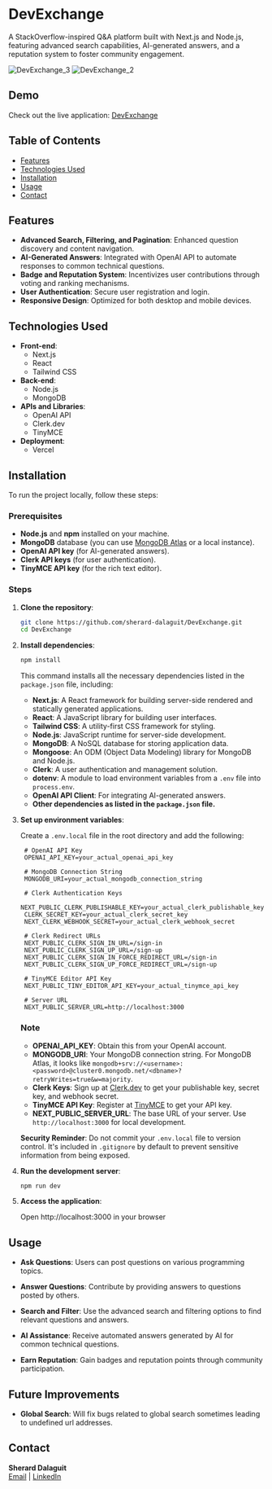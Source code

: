 # DevExchange

A StackOverflow-inspired Q&A platform built with Next.js and Node.js, featuring advanced search capabilities, AI-generated answers, and a reputation system to foster community engagement.

![DevExchange_3](https://github.com/user-attachments/assets/85dce43e-0dd1-42e2-9ae2-219a8866422a)
![DevExchange_2](https://github.com/user-attachments/assets/4c4459e6-4a43-4000-8206-b9cd29af5c1b)

## Demo

Check out the live application: [DevExchange](https://dev-exchange-sherard-dalaguits-projects.vercel.app)

## Table of Contents

- [Features](#features)
- [Technologies Used](#technologies-used)
- [Installation](#installation)
- [Usage](#usage)
- [Contact](#contact)

## Features

- **Advanced Search, Filtering, and Pagination**: Enhanced question discovery and content navigation.
- **AI-Generated Answers**: Integrated with OpenAI API to automate responses to common technical questions.
- **Badge and Reputation System**: Incentivizes user contributions through voting and ranking mechanisms.
- **User Authentication**: Secure user registration and login.
- **Responsive Design**: Optimized for both desktop and mobile devices.

## Technologies Used

- **Front-end**:
  - Next.js
  - React
  - Tailwind CSS
- **Back-end**:
  - Node.js
  - MongoDB
- **APIs and Libraries**:
  - OpenAI API
  - Clerk.dev
  - TinyMCE
- **Deployment**:
  - Vercel

## Installation

To run the project locally, follow these steps:

### Prerequisites

- **Node.js** and **npm** installed on your machine.
- **MongoDB** database (you can use [MongoDB Atlas](https://www.mongodb.com/cloud/atlas) or a local instance).
- **OpenAI API key** (for AI-generated answers).
- **Clerk API keys** (for user authentication).
- **TinyMCE API key** (for the rich text editor).

### Steps

1. **Clone the repository**:

   ```bash
   git clone https://github.com/sherard-dalaguit/DevExchange.git
   cd DevExchange

2. **Install dependencies**:

   ```bash
   npm install
   ```
   This command installs all the necessary dependencies listed in the `package.json` file, including:

    - **Next.js**: A React framework for building server-side rendered and statically generated applications.
    - **React**: A JavaScript library for building user interfaces.
    - **Tailwind CSS**: A utility-first CSS framework for styling.
    - **Node.js**: JavaScript runtime for server-side development.
    - **MongoDB**: A NoSQL database for storing application data.
    - **Mongoose**: An ODM (Object Data Modeling) library for MongoDB and Node.js.
    - **Clerk**: A user authentication and management solution.
    - **dotenv**: A module to load environment variables from a `.env` file into `process.env`.
    - **OpenAI API Client**: For integrating AI-generated answers.
    - **Other dependencies as listed in the `package.json` file.**


3. **Set up environment variables**:

   Create a `.env.local` file in the root directory and add the following:
   ```env
    # OpenAI API Key
    OPENAI_API_KEY=your_actual_openai_api_key

    # MongoDB Connection String
    MONGODB_URI=your_actual_mongodb_connection_string

    # Clerk Authentication Keys
    NEXT_PUBLIC_CLERK_PUBLISHABLE_KEY=your_actual_clerk_publishable_key
    CLERK_SECRET_KEY=your_actual_clerk_secret_key
    NEXT_CLERK_WEBHOOK_SECRET=your_actual_clerk_webhook_secret

    # Clerk Redirect URLs
    NEXT_PUBLIC_CLERK_SIGN_IN_URL=/sign-in
    NEXT_PUBLIC_CLERK_SIGN_UP_URL=/sign-up
    NEXT_PUBLIC_CLERK_SIGN_IN_FORCE_REDIRECT_URL=/sign-in
    NEXT_PUBLIC_CLERK_SIGN_UP_FORCE_REDIRECT_URL=/sign-up

    # TinyMCE Editor API Key
    NEXT_PUBLIC_TINY_EDITOR_API_KEY=your_actual_tinymce_api_key

    # Server URL
    NEXT_PUBLIC_SERVER_URL=http://localhost:3000
    ```

      ### Note
      
      - **OPENAI_API_KEY**: Obtain this from your OpenAI account.
      - **MONGODB_URI**: Your MongoDB connection string. For MongoDB Atlas, it looks like `mongodb+srv://<username>:<password>@cluster0.mongodb.net/<dbname>?retryWrites=true&w=majority`.
      - **Clerk Keys**: Sign up at [Clerk.dev](https://clerk.dev/) to get your publishable key, secret key, and webhook secret.
      - **TinyMCE API Key**: Register at [TinyMCE](https://www.tiny.cloud/) to get your API key.
      - **NEXT_PUBLIC_SERVER_URL**: The base URL of your server. Use `http://localhost:3000` for local development.
      
      **Security Reminder**: Do not commit your `.env.local` file to version control. It's included in `.gitignore` by default to prevent sensitive information from being exposed.

4. **Run the development server**:

   ```bash
   npm run dev

5. **Access the application**:

   Open http://localhost:3000 in your browser

## Usage

- **Ask Questions**: Users can post questions on various programming topics.

- **Answer Questions**: Contribute by providing answers to questions posted by others.

- **Search and Filter**: Use the advanced search and filtering options to find relevant questions and answers.

- **AI Assistance**: Receive automated answers generated by AI for common technical questions.

- **Earn Reputation**: Gain badges and reputation points through community participation.

## Future Improvements

- **Global Search**: Will fix bugs related to global search sometimes leading to undefined url addresses.

## Contact

**Sherard Dalaguit**  
[Email](mailto:sherard.softwaredev@gmail.com) | [LinkedIn](https://www.linkedin.com/in/sherard-d)
